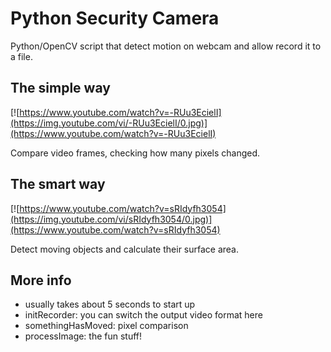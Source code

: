 Python Security Camera
=======================

Python/OpenCV script that detect motion on webcam and allow record it to a file.

## The simple way ##

[![https://www.youtube.com/watch?v=-RUu3EcielI](https://img.youtube.com/vi/-RUu3EcielI/0.jpg)](https://www.youtube.com/watch?v=-RUu3EcielI)

Compare video frames, checking how many pixels changed.

## The smart way ##

[![https://www.youtube.com/watch?v=sRIdyfh3054](https://img.youtube.com/vi/sRIdyfh3054/0.jpg)](https://www.youtube.com/watch?v=sRIdyfh3054)

Detect moving objects and calculate their surface area.

## More info ##

* usually takes about 5 seconds to start up
* initRecorder: you can switch the output video format here
* somethingHasMoved: pixel comparison
* processImage: the fun stuff!
